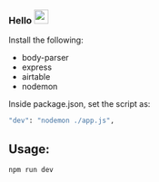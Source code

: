### Hello <img src="https://media.giphy.com/media/hvRJCLFzcasrR4ia7z/giphy.gif" width="25px">

Install the following:
<ul>
  <li>body-parser</li>
  <li>express</li>
  <li>airtable</li>
  <li>nodemon</li>
</ul>

Inside package.json, set the script as:
```bash
"dev": "nodemon ./app.js",
```

## Usage:
```bash
npm run dev
```


